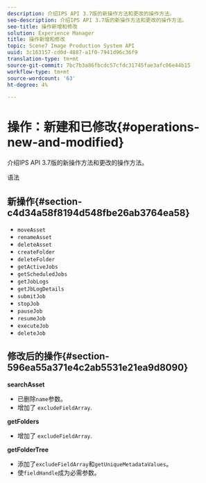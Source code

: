 ```yaml
---
description: 介绍IPS API 3.7版的新操作方法和更改的操作方法。
seo-description: 介绍IPS API 3.7版的新操作方法和更改的操作方法。
seo-title: 操作新增和修改
solution: Experience Manager
title: 操作新增和修改
topic: Scene7 Image Production System API
uuid: 3c163157-cd0d-4887-a1f0-7941d96c36f9
translation-type: tm+mt
source-git-commit: 7bc7b3a86fbcdc57cfdc31745fae3afc06e44b15
workflow-type: tm+mt
source-wordcount: '63'
ht-degree: 4%

---
```



# 操作：新建和已修改{#operations-new-and-modified}

介绍IPS API 3.7版的新操作方法和更改的操作方法。

语法

## 新操作{#section-c4d34a58f8194d548fbe26ab3764ea58}

* `moveAsset`
* `renameAsset`
* `deleteAsset`
* `createFolder`
* `deleteFolder`
* `getActiveJobs`
* `getScheduledJobs`
* `getJobLogs`
* `getJbLogDetails`
* `submitJob`
* `stopJob`
* `pauseJob`
* `resumeJob`
* `executeJob`
* `deleteJob`

## 修改后的操作{#section-596ea55a371e4c2ab5531e21ea9d8090}

**searchAsset**

* 已删除`name`参数。
* 增加了 `excludeFieldArray`.

**getFolders**

* 增加了 `excludeFieldArray`.

**getFolderTree**

* 添加了`excludeFieldArray`和`getUniqueMetadataValues`。
* 使`fieldHandle`成为必需参数。

